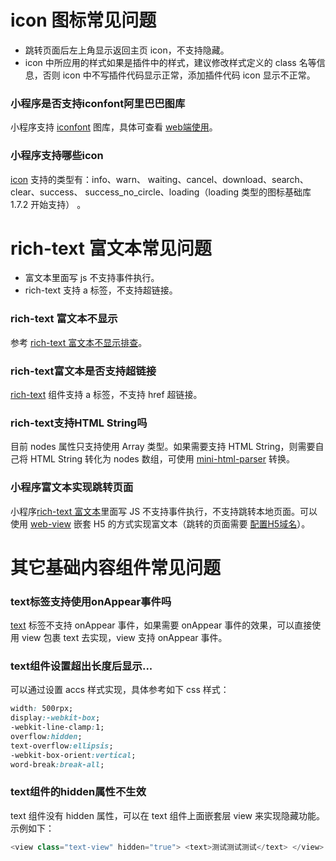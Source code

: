 # icon 图标常见问题
- 跳转页面后左上角显示返回主页 icon，不支持隐藏。
- icon 中所应用的样式如果是插件中的样式，建议修改样式定义的 class 名等信息，否则 icon 中不写插件代码显示正常，添加插件代码 icon 显示不正常。 

### 小程序是否支持iconfont阿里巴巴图库
小程序支持 [iconfont](https://www.iconfont.cn/) 图库，具体可查看 [web端使用](https://www.iconfont.cn/help/detail?spm=a313x.7781069.1998910419.d8cf4382a&helptype=code)。 <br />

### 小程序支持哪些icon
[icon](https://opendocs.alipay.com/mini/component/icon) 支持的类型有：info、warn、 waiting、cancel、download、search、clear、success、 success_no_circle、loading（loading 类型的图标基础库 1.7.2 开始支持） 。

# rich-text 富文本常见问题

- 富文本里面写 js 不支持事件执行。
- rich-text 支持 a 标签，不支持超链接。 

### rich-text 富文本不显示
参考 [rich-text 富文本不显示排查](https://opendocs.alipay.com/support/01rb3j)。 

### rich-text富文本是否支持超链接
[rich-text](https://opendocs.alipay.com/mini/component/rich-text) 组件支持 a 标签，不支持 href 超链接。 

### rich-text支持HTML String吗
目前 nodes 属性只支持使用 Array 类型。如果需要支持 HTML String，则需要自己将 HTML String 转化为 nodes 数组，可使用 [mini-html-parser](https://github.com/ant-mini-program/mini-html-parser) 转换。 

### 小程序富文本实现跳转页面
小程序[rich-text 富文本](https://opendocs.alipay.com/mini/component/rich-text)里面写 JS 不支持事件执行，不支持跳转本地页面。可以使用 [web-view](https://opendocs.alipay.com/mini/component/web-view) 嵌套 H5 的方式实现富文本（跳转的页面需要 [配置H5域名](https://opendocs.alipay.com/mini/component/idfvg6)）。 

# 其它基础内容组件常见问题

### text标签支持使用onAppear事件吗
[text](https://opendocs.alipay.com/mini/component/text) 标签不支持 onAppear 事件，如果需要 onAppear 事件的效果，可以直接使用 view 包裹 text 去实现，view 支持 onAppear 事件。 

### text组件设置超出长度后显示...
可以通过设置 accs 样式实现，具体参考如下 css 样式：
```css
width: 500rpx;
display:-webkit-box;
-webkit-line-clamp:1;
overflow:hidden;
text-overflow:ellipsis;
-webkit-box-orient:vertical;
word-break:break-all;
```

### text组件的hidden属性不生效
text 组件没有 hidden 属性，可以在 text 组件上面嵌套层 view 来实现隐藏功能。示例如下：
```javascript
<view class="text-view" hidden="true"> <text>测试测试测试</text> </view>
```
 
